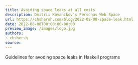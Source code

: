```yaml
---
title: Avoiding space leaks at all costs
description: Dmitrii Kovanikov's Personas Web Space
url: https://chshersh.com/blog/2022-08-08-space-leak.html
date: 2022-08-08T00:00:00-00:00
preview_image: /images/logo.jpg
authors:
- chshersh
source:
---
```


Guidelines for avoding space leaks in Haskell programs
